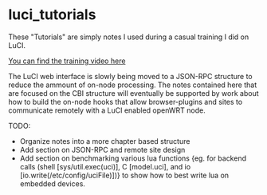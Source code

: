 luci_tutorials
==============

<p>These "Tutorials" are simply notes I used during a casual training I did on LuCI. </p>

[You can find the training video here](https://www.youtube.com/watch?v=hSHXySh6lrI)

<p>The LuCI web interface is slowly being moved to a JSON-RPC structure to reduce the ammount of on-node processing. The notes contained here that are focused on the CBI structure will eventually be supported by work about how to build the on-node hooks that allow browser-plugins and sites to communicate remotely with a LuCI enabled openWRT node.</p>

TODO: 
 * Organize notes into a more chapter based structure
 * Add section on JSON-RPC and remote site design
 * Add section on benchmarking various lua functions {eg. for backend calls (shell [sys/util.exec(uci)], C [model.uci], and io [io.write(/etc/config/uciFile)])} to show how to best write lua on embedded devices. 
